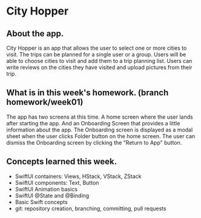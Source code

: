 #  City Hopper

## About the app.

City Hopper is an app that allows the user to select one or more cities to visit. The 
trips can be planned for a single user or a group. Users will be able to choose cities 
to visit and add them to a trip planning list. Users can write reviews on the cities
they have visited and upload pictures from their trip.

## What is in this week's homework. (branch homework/week01)

The app has two screens at this time. A home screen where the user lands after starting the app.
And an Onboarding Screen that provides a little information about the app. The Onboarding screen
is displayed as a modal sheet when the user clicks Folder button on the home screen. The user
can dismiss the Onboarding screen by clicking the "Return to App" button.

## Concepts learned this week.

* SwiftUI containers: Views, HStack, VStack, ZStack
* SwiftUI components: Text, Button
* SwiftUI Animation basics
* SwiftUI @State and @Binding
* Basic Swift concepts
* git: repository creation, branching, committing, pull requests
